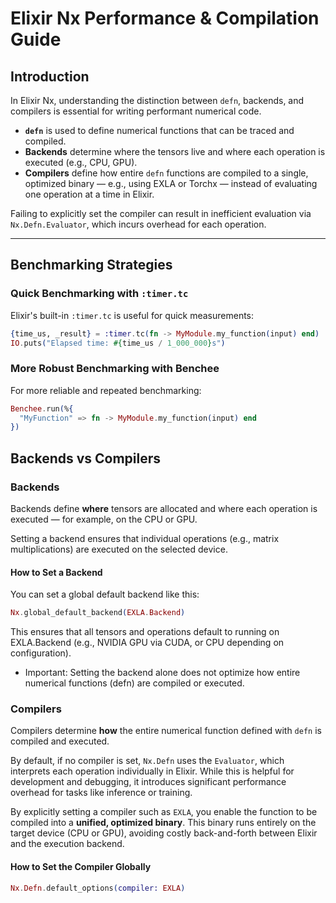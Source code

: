 # Elixir Nx Performance & Compilation Guide

## Introduction

In Elixir Nx, understanding the distinction between `defn`, backends, and compilers is essential for writing performant numerical code.

- **`defn`** is used to define numerical functions that can be traced and compiled.
- **Backends** determine where the tensors live and where each operation is executed (e.g., CPU, GPU).
- **Compilers** define how entire `defn` functions are compiled to a single, optimized binary — e.g., using EXLA or Torchx — instead of evaluating one operation at a time in Elixir.

Failing to explicitly set the compiler can result in inefficient evaluation via `Nx.Defn.Evaluator`, which incurs overhead for each operation.

---

## Benchmarking Strategies

### Quick Benchmarking with `:timer.tc`

Elixir's built-in `:timer.tc` is useful for quick measurements:

```elixir
{time_us, _result} = :timer.tc(fn -> MyModule.my_function(input) end)
IO.puts("Elapsed time: #{time_us / 1_000_000}s")
```

### More Robust Benchmarking with Benchee

For more reliable and repeated benchmarking:

```elixir
Benchee.run(%{
  "MyFunction" => fn -> MyModule.my_function(input) end
})
```

## Backends vs Compilers

### Backends

Backends define **where** tensors are allocated and where each operation is executed — for example, on the CPU or GPU.

Setting a backend ensures that individual operations (e.g., matrix multiplications) are executed on the selected device.

#### How to Set a Backend

You can set a global default backend like this:

```elixir
Nx.global_default_backend(EXLA.Backend)
```

This ensures that all tensors and operations default to running on EXLA.Backend (e.g., NVIDIA GPU via CUDA, or CPU depending on configuration).

- Important: Setting the backend alone does not optimize how entire numerical functions (defn) are compiled or executed.

### Compilers

Compilers determine **how** the entire numerical function defined with `defn` is compiled and executed.

By default, if no compiler is set, `Nx.Defn` uses the `Evaluator`, which interprets each operation individually in Elixir. While this is helpful for development and debugging, it introduces significant performance overhead for tasks like inference or training.

By explicitly setting a compiler such as `EXLA`, you enable the function to be compiled into a **unified, optimized binary**. This binary runs entirely on the target device (CPU or GPU), avoiding costly back-and-forth between Elixir and the execution backend.

#### How to Set the Compiler Globally

```elixir
Nx.Defn.default_options(compiler: EXLA)
```
